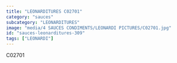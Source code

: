 ```yaml
---
title: "LEONARDITURES C02701"
category: "sauces"
subcategory: "LEONARDITURES"
image: "media/4 SAUCES CONDIMENTS/LEONARDI PICTURES/C02701.jpg"
id: "sauces-leonarditures-309"
tags: ["LEONARDI"]
---
```


C02701
